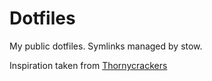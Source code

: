Dotfiles
========

My public dotfiles. Symlinks managed by stow.

Inspiration taken from [Thornycrackers](https://github.com/thornycrackers/.dotfiles/)
